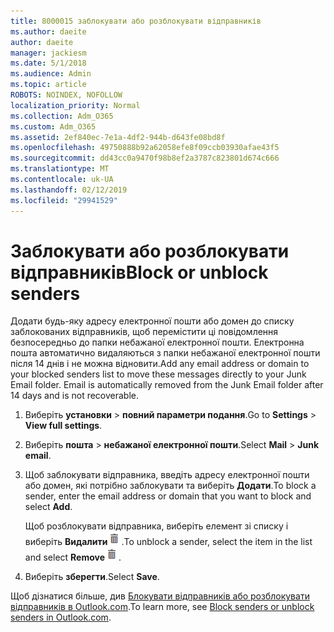 ```yaml
---
title: 8000015 заблокувати або розблокувати відправників
ms.author: daeite
author: daeite
manager: jackiesm
ms.date: 5/1/2018
ms.audience: Admin
ms.topic: article
ROBOTS: NOINDEX, NOFOLLOW
localization_priority: Normal
ms.collection: Adm_O365
ms.custom: Adm_O365
ms.assetid: 2ef840ec-7e1a-4df2-944b-d643fe08bd8f
ms.openlocfilehash: 49750888b92a62058efe8f09ccb03930afae43f5
ms.sourcegitcommit: dd43cc0a9470f98b8ef2a3787c823801d674c666
ms.translationtype: MT
ms.contentlocale: uk-UA
ms.lasthandoff: 02/12/2019
ms.locfileid: "29941529"
---
```

# <a name="block-or-unblock-senders"></a><span data-ttu-id="3c555-102">Заблокувати або розблокувати відправників</span><span class="sxs-lookup"><span data-stu-id="3c555-102">Block or unblock senders</span></span>

<span data-ttu-id="3c555-p101">Додати будь-яку адресу електронної пошти або домен до списку заблокованих відправників, щоб перемістити ці повідомлення безпосередньо до папки небажаної електронної пошти. Електронна пошта автоматично видаляються з папки небажаної електронної пошти після 14 днів і не можна відновити.</span><span class="sxs-lookup"><span data-stu-id="3c555-p101">Add any email address or domain to your blocked senders list to move these messages directly to your Junk Email folder. Email is automatically removed from the Junk Email folder after 14 days and is not recoverable.</span></span>
  
1. <span data-ttu-id="3c555-105">Виберіть **установки** \> **повний параметри подання**.</span><span class="sxs-lookup"><span data-stu-id="3c555-105">Go to **Settings** \> **View full settings**.</span></span> 
    
2. <span data-ttu-id="3c555-106">Виберіть **пошта** \> **небажаної електронної пошти**.</span><span class="sxs-lookup"><span data-stu-id="3c555-106">Select **Mail** \> **Junk email**.</span></span> 
    
3. <span data-ttu-id="3c555-107">Щоб заблокувати відправника, введіть адресу електронної пошти або домен, які потрібно заблокувати та виберіть **Додати**.</span><span class="sxs-lookup"><span data-stu-id="3c555-107">To block a sender, enter the email address or domain that you want to block and select **Add**.</span></span> 
    
    <span data-ttu-id="3c555-108">Щоб розблокувати відправника, виберіть елемент зі списку і виберіть **Видалити**![видалити](media/deb47846-8483-4f9d-813a-fc8fe288b583.png).</span><span class="sxs-lookup"><span data-stu-id="3c555-108">To unblock a sender, select the item in the list and select **Remove**![Delete](media/deb47846-8483-4f9d-813a-fc8fe288b583.png).</span></span>
    
4. <span data-ttu-id="3c555-109">Виберіть **зберегти**.</span><span class="sxs-lookup"><span data-stu-id="3c555-109">Select **Save**.</span></span> 
    
<span data-ttu-id="3c555-110">Щоб дізнатися більше, див [Блокувати відправників або розблокувати відправників в Outlook.com](https://go.microsoft.com/fwlink/p/?linkid=873133).</span><span class="sxs-lookup"><span data-stu-id="3c555-110">To learn more, see [Block senders or unblock senders in Outlook.com](https://go.microsoft.com/fwlink/p/?linkid=873133).</span></span>
  

